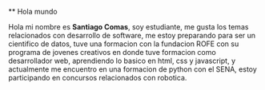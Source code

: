 
** Hola mundo

Hola mi nombre es **Santiago Comas**, soy estudiante, me gusta los temas relacionados con desarrollo de software, me estoy preparando para ser un cientifico de datos, tuve una formacion con la fundacion ROFE con su programa de jovenes creativos en donde tuve formacion como desarrollador web, aprendiendo lo basico en html, css y javascript, y actualmente me encuentro en una formacion de python con el SENA, estoy participando en concursos relacionados con robotica. 
<!---
SantiagoComas07/SantiagoComas07 is a ✨ special ✨ repository because its `README.md` (this file) appears on your GitHub profile.
You can click the Preview link to take a look at your changes.
--->

